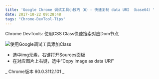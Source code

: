 ```yaml
---
title: 'Google Chrome 调试工具小技巧（6）- 快速复制 data URI （base64）'
date: 2017-10-22 09:28:48
tags: "Chrome-DevTool-Tips"
---
```

Chrome DevTools: 使用CSS Class快速搜索对应Dom节点

![使用Google调试工具添加Class](/images/post-img/Chrome-DevTools-Tips/tip6.gif)

- 选中img元素，右键打开Sources面板
- 在对应图片上右键，选中“Copy image as data URI”

_ Chrome版本 60.0.3112.101 _